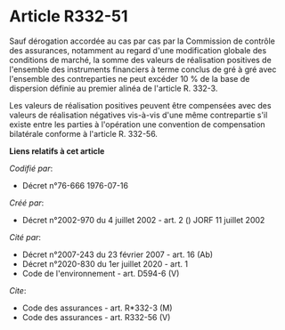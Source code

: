 # Article R332-51

Sauf dérogation accordée au cas par cas par la Commission de contrôle des assurances, notamment au regard d'une modification
globale des conditions de marché, la somme des valeurs de réalisation positives de l'ensemble des instruments financiers à
terme conclus de gré à gré avec l'ensemble des contreparties ne peut excéder 10 % de la base de dispersion définie au premier
alinéa de l'article R. 332-3.

Les valeurs de réalisation positives peuvent être compensées avec des valeurs de réalisation négatives vis-à-vis d'une même
contrepartie s'il existe entre les parties à l'opération une convention de compensation bilatérale conforme à l'article R.
332-56.

**Liens relatifs à cet article**

_Codifié par_:

  - Décret n°76-666 1976-07-16

_Créé par_:

  - Décret n°2002-970 du 4 juillet 2002 - art. 2 () JORF 11 juillet 2002

_Cité par_:

  - Décret  n°2007-243 du 23 février 2007 - art. 16 (Ab)
  - Décret n°2020-830 du 1er juillet 2020 - art. 1
  - Code de l'environnement - art. D594-6 (V)

_Cite_:

  - Code des assurances - art. R*332-3 (M)
  - Code des assurances - art. R332-56 (V)
